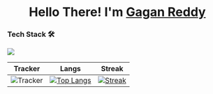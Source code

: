 <h1 align="center">Hello There! I'm <a href='https://www.linkedin.com/in/gaganreddymallam/'>Gagan Reddy</a> </h1> 

### Tech Stack 🛠 
[![](https://skillicons.dev/icons?i=java,python,mysql,vercel,idea,vscode,git,github,latex)](https://skillicons.dev) 
  
|  Tracker      | Langs           | Streak  |
|:-------------:|:-------------:|:-----:| 
| ![Tracker](https://github-readme-stats.vercel.app/api?username=GaganReddyin&show_icons=true&title_color=74ff0a&icon_color=74ff0a&text_color=9f9f9f&bg_color=2D2D2D)      | [![Top Langs](https://github-readme-stats.vercel.app/api/top-langs/?username=GaganReddyin&layout=compact&title_color=74ff0a&icon_color=74ff0a&text_color=9f9f9f&bg_color=2D2D2D)](https://github.com/GaganReddyin?tab=repositories) | [![Streak](https://github-readme-streak-stats.herokuapp.com/?user=GaganReddyin&theme=dark&background=2D2D2D&currStreakLabel=74ff0a&ring=74ff0a&fire=74ff0a&sideLabels=74ff0a)](https://github.com/GaganReddyin?tab=repositories) | 


                       






<!--START_SECTION:waka--








